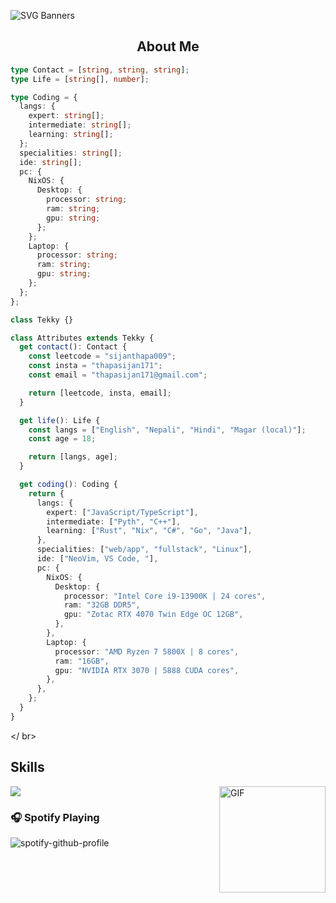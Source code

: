 ![SVG Banners](https://svg-banners.vercel.app/api?type=origin&text1=SIJAN%20&text2=💖%20A%20Software%20web%20developer&width=1000&height=400)


<h2 align="center">About Me </h2>

```ts
type Contact = [string, string, string];
type Life = [string[], number];

type Coding = {
  langs: {
    expert: string[];
    intermediate: string[];
    learning: string[];
  };
  specialities: string[];
  ide: string[];
  pc: {
    NixOS: {
      Desktop: {
        processor: string;
        ram: string;
        gpu: string;
      };
    };
    Laptop: {
      processor: string;
      ram: string;
      gpu: string;
    };
  };
};

class Tekky {}

class Attributes extends Tekky {
  get contact(): Contact {
    const leetcode = "sijanthapa009";
    const insta = "thapasijan171";
    const email = "thapasijan171@gmail.com";

    return [leetcode, insta, email];
  }

  get life(): Life {
    const langs = ["English", "Nepali", "Hindi", "Magar (local)"];
    const age = 18;

    return [langs, age];
  }

  get coding(): Coding {
    return {
      langs: {
        expert: ["JavaScript/TypeScript"],
        intermediate: ["Pyth", "C++"],
        learning: ["Rust", "Nix", "C#", "Go", "Java"],
      },
      specialities: ["web/app", "fullstack", "Linux"],
      ide: ["NeoVim, VS Code, "],
      pc: {
        NixOS: {
          Desktop: {
            processor: "Intel Core i9-13900K | 24 cores",
            ram: "32GB DDR5",
            gpu: "Zotac RTX 4070 Twin Edge OC 12GB",
          },
        },
        Laptop: {
          processor: "AMD Ryzen 7 5800X | 8 cores",
          ram: "16GB",
          gpu: "NVIDIA RTX 3070 | 5888 CUDA cores",
        },
      },
    };
  }
}

```

</ br>

## Skills

 <a href="https://skillicons.dev">
    <img src="https://skillicons.dev/icons?i=js,ts,nodejs,react,vite,tailwind,styledcomponents,sass,materialui,supabase,mongodb,git,github,vscode,figma,c,cpp,photoshop,bun,rust,python,blender&perline=16" />
  </a>


<img align="right" alt="GIF" height="170px" src="https://media.giphy.com/media/J5B1Y8QZnzXXbLQIBu/giphy.gif" />

### 🎧 Spotify Playing
![spotify-github-profile](https://spotify-github-profile.kittinanx.com/api/view?uid=317q6jzgjyc6imfq5nonsi4qmm6q&cover_image=true&theme=novatorem&bar_color=ff3c74&bar_color_cover=false)
